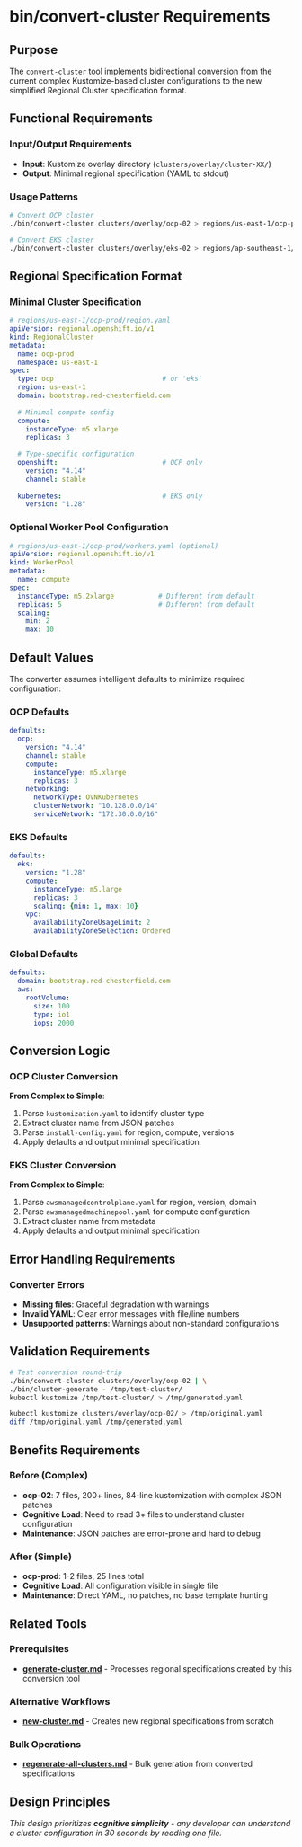 # bin/convert-cluster Requirements

## Purpose

The `convert-cluster` tool implements bidirectional conversion from the current complex Kustomize-based cluster configurations to the new simplified Regional Cluster specification format.

## Functional Requirements

### Input/Output Requirements
- **Input**: Kustomize overlay directory (`clusters/overlay/cluster-XX/`)
- **Output**: Minimal regional specification (YAML to stdout)

### Usage Patterns
```bash
# Convert OCP cluster
./bin/convert-cluster clusters/overlay/ocp-02 > regions/us-east-1/ocp-prod/region.yaml

# Convert EKS cluster  
./bin/convert-cluster clusters/overlay/eks-02 > regions/ap-southeast-1/eks-dev/region.yaml
```

## Regional Specification Format

### Minimal Cluster Specification

```yaml
# regions/us-east-1/ocp-prod/region.yaml
apiVersion: regional.openshift.io/v1
kind: RegionalCluster
metadata:
  name: ocp-prod
  namespace: us-east-1
spec:
  type: ocp                           # or 'eks'
  region: us-east-1
  domain: bootstrap.red-chesterfield.com
  
  # Minimal compute config
  compute:
    instanceType: m5.xlarge
    replicas: 3
    
  # Type-specific configuration
  openshift:                          # OCP only
    version: "4.14"
    channel: stable
    
  kubernetes:                         # EKS only
    version: "1.28"
```

### Optional Worker Pool Configuration

```yaml
# regions/us-east-1/ocp-prod/workers.yaml (optional)
apiVersion: regional.openshift.io/v1  
kind: WorkerPool
metadata:
  name: compute
spec:
  instanceType: m5.2xlarge           # Different from default
  replicas: 5                        # Different from default
  scaling:
    min: 2
    max: 10
```

## Default Values

The converter assumes intelligent defaults to minimize required configuration:

### OCP Defaults
```yaml
defaults:
  ocp:
    version: "4.14"
    channel: stable
    compute:
      instanceType: m5.xlarge
      replicas: 3
    networking:
      networkType: OVNKubernetes
      clusterNetwork: "10.128.0.0/14"
      serviceNetwork: "172.30.0.0/16"
```

### EKS Defaults  
```yaml
defaults:
  eks:
    version: "1.28"
    compute:
      instanceType: m5.large
      replicas: 3
      scaling: {min: 1, max: 10}
    vpc:
      availabilityZoneUsageLimit: 2
      availabilityZoneSelection: Ordered
```

### Global Defaults
```yaml
defaults:
  domain: bootstrap.red-chesterfield.com
  aws:
    rootVolume:
      size: 100
      type: io1
      iops: 2000
```

## Conversion Logic

### OCP Cluster Conversion

**From Complex to Simple**:
1. Parse `kustomization.yaml` to identify cluster type
2. Extract cluster name from JSON patches
3. Parse `install-config.yaml` for region, compute, versions
4. Apply defaults and output minimal specification

### EKS Cluster Conversion

**From Complex to Simple**:
1. Parse `awsmanagedcontrolplane.yaml` for region, version, domain
2. Parse `awsmanagedmachinepool.yaml` for compute configuration  
3. Extract cluster name from metadata
4. Apply defaults and output minimal specification

## Error Handling Requirements

### Converter Errors
- **Missing files**: Graceful degradation with warnings
- **Invalid YAML**: Clear error messages with file/line numbers
- **Unsupported patterns**: Warnings about non-standard configurations

## Validation Requirements

```bash
# Test conversion round-trip
./bin/convert-cluster clusters/overlay/ocp-02 | \
./bin/cluster-generate - /tmp/test-cluster/
kubectl kustomize /tmp/test-cluster/ > /tmp/generated.yaml

kubectl kustomize clusters/overlay/ocp-02/ > /tmp/original.yaml
diff /tmp/original.yaml /tmp/generated.yaml
```

## Benefits Requirements

### Before (Complex)
- **ocp-02**: 7 files, 200+ lines, 84-line kustomization with complex JSON patches
- **Cognitive Load**: Need to read 3+ files to understand cluster configuration
- **Maintenance**: JSON patches are error-prone and hard to debug

### After (Simple)
- **ocp-prod**: 1-2 files, 25 lines total
- **Cognitive Load**: All configuration visible in single file
- **Maintenance**: Direct YAML, no patches, no base template hunting

## Related Tools

### Prerequisites
- **[generate-cluster.md](./generate-cluster.md)** - Processes regional specifications created by this conversion tool

### Alternative Workflows
- **[new-cluster.md](./new-cluster.md)** - Creates new regional specifications from scratch

### Bulk Operations
- **[regenerate-all-clusters.md](./regenerate-all-clusters.md)** - Bulk generation from converted specifications

## Design Principles

*This design prioritizes **cognitive simplicity** - any developer can understand a cluster configuration in 30 seconds by reading one file.*